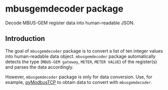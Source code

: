 # mbusgemdecoder package
Decode MBUS-GEM register data into human-readable JSON.

## Introduction
The goal of `mbusgemdecoder` package is to convert a list of ten integer values into human-readable data object. `mbusgemdecoder` package automatically detects the type (`MBUS-GEM gateway`, `METER`, `METER VALUE`) of the register(s) and parses the data accordingly.

However, `mbusgemdecoder` package is only for data conversion. Use, for example, [pyModbusTCP](https://pypi.org/project/pyModbusTCP/) to obtain data to convert with `mbusgemdecoder`.
